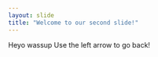 ```yaml
---
layout: slide
title: "Welcome to our second slide!"
---
```

Heyo wassup
Use the left arrow to go back!
